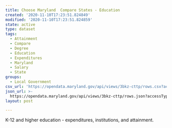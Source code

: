```yaml
---
title: Choose Maryland  Compare States - Education
created: '2020-11-10T17:23:51.824849'
modified: '2020-11-10T17:23:51.824859'
state: active
type: dataset
tags:
  - Attainment
  - Compare
  - Degree
  - Education
  - Expenditures
  - Maryland
  - Salary
  - State
groups:
  - Local Government
csv_url: 'https://opendata.maryland.gov/api/views/3bkz-cttp/rows.csv?accessType=DOWNLOAD'
json_url: >-
  https://opendata.maryland.gov/api/views/3bkz-cttp/rows.json?accessType=DOWNLOAD
layout: post

---
```

K-12 and higher education - expenditures, institutions, and attainment.
